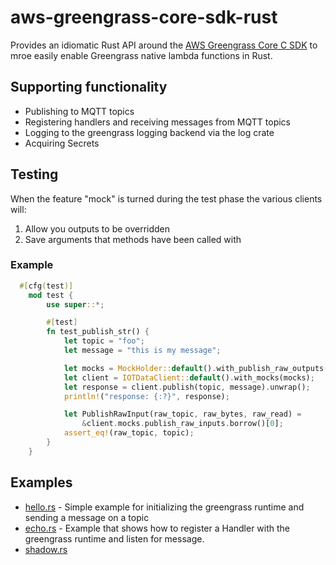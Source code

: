 # aws-greengrass-core-sdk-rust
Provides an idiomatic Rust API around the [AWS Greengrass Core C SDK](https://github.com/aws/aws-greengrass-core-sdk-c) to mroe easily enable Greengrass native lambda functions in Rust.

## Supporting functionality
* Publishing to MQTT topics
* Registering handlers and receiving messages from MQTT topics
* Logging to the greengrass logging backend via the log crate
* Acquiring Secrets

## Testing

When the feature "mock" is turned during the test phase the various clients will:

1. Allow you outputs to be overridden
2. Save arguments that methods have been called with

### Example
```rust
  #[cfg(test)]
    mod test {
        use super::*;

        #[test]
        fn test_publish_str() {
            let topic = "foo";
            let message = "this is my message";

            let mocks = MockHolder::default().with_publish_raw_outputs(vec![Ok(())]);
            let client = IOTDataClient::default().with_mocks(mocks);
            let response = client.publish(topic, message).unwrap();
            println!("response: {:?}", response);

            let PublishRawInput(raw_topic, raw_bytes, raw_read) =
                &client.mocks.publish_raw_inputs.borrow()[0];
            assert_eq!(raw_topic, topic);
        }
    }
```   

## Examples
* [hello.rs](https://github.nike.com/SensorsPlatform/aws-greengrass-core-sdk-rust/blob/master/examples/hello.rs) - Simple example for initializing the greengrass runtime and sending a message on a topic
* [echo.rs](https://github.nike.com/SensorsPlatform/aws-greengrass-core-sdk-rust/blob/master/examples/echo.rs) - Example that shows how to register a Handler with the greengrass runtime and listen for message.
* [shadow.rs]()
